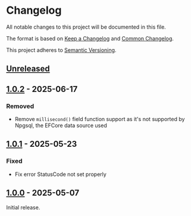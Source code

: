 # Changelog

All notable changes to this project will be documented in this file.

The format is based on [Keep a Changelog](https://keepachangelog.com/en/1.0.0/) and [Common Changelog](
https://common-changelog.org/).

This project adheres to [Semantic Versioning](https://semver.org/spec/v2.0.0.html).

## [Unreleased]

## [1.0.2] - 2025-06-17

### Removed

- Remove `millisecond()` field function support as it's not supported by Npgsql, the EFCore data source used

## [1.0.1] - 2025-05-23

### Fixed

- Fix error StatusCode not set properly

## [1.0.0] - 2025-05-07

Initial release.

[unreleased]: https://github.com/funql/funql-playground-api/compare/1.0.2...HEAD
[1.0.2]: https://github.com/funql/funql-playground-api/compare/1.0.1...1.0.2
[1.0.1]: https://github.com/funql/funql-playground-api/compare/1.0.0...1.0.1
[1.0.0]: https://github.com/funql/funql-playground-api/releases/tag/1.0.0